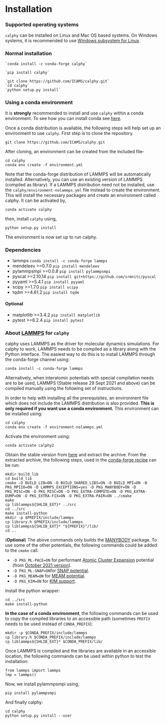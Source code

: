 
# Installation

### Supported operating systems

`calphy` can be installed on Linux and Mac OS based systems. On Windows systems, it is recommended to use  [Windows subsystem for Linux](https://docs.microsoft.com/en-us/windows/wsl/install).

### Normal installation

```{tab} Conda
`conda install -c conda-forge calphy`
```

```{tab} pip
`pip install calphy`
```

```{tab} from repository
`git clone https://github.com/ICAMS/calphy.git`  
`cd calphy`  
`python setup.py install`
```

### Using a conda environment

It is **strongly** recommended to install and use `calphy` within a conda environment. To see how you can install conda see [here](https://docs.conda.io/projects/conda/en/latest/user-guide/install/).

Once a conda distribution is available, the following steps will help set up an environment to use `calphy`. First step is to clone the repository.

```
git clone https://github.com/ICAMS/calphy.git
```

After cloning, an environment can be created from the included file-

```
cd calphy
conda env create -f environment.yml
```

Note that the conda-forge distribution of LAMMPS will be automatically installed. Alternatively, you can use an existing version of LAMMPS (compiled as library). If a LAMMPS distribution need not be installed, use the  `calphy/environment-nolammps.yml` file instead to create the environment.
This will install the necessary packages and create an environment called calphy. It can be activated by,

```
conda activate calphy
```

then, install `calphy` using,

```
python setup.py install
```
The environment is now set up to run calphy.

### Dependencies

- lammps                            `conda install -c conda-forge lammps`
- mendeleev           >=0.7.0       `pip install mendeleev`
- pylammpsmpi         >=0.0.8       `pip install pylammpsmpi`
- pyscal              >=2.10.14     `pip install git+https://github.com/srmnitc/pyscal`
- pyyaml              >=5.4.1       `pip install pyyaml`
- scipy               >=1.7.0       `pip install scipy`
- tqdm                >=4.61.2      `pip install tqdm`

#### Optional

- matplotlib          >=3.4.2       `pip install matplotlib`
- pytest              >=6.2.4       `pip install pytest`

### About [LAMMPS](https://www.lammps.org/) for `calphy`

calphy uses LAMMPS as the driver for molecular dynamics simulations. For calphy to work, LAMMPS needs to be compiled as a library along with the Python interface. The easiest way to do this is to install LAMMPS through the conda-forge channel using:

```
conda install -c conda-forge lammps
```

Alternatively, when interatomic potentials with special compilation needs are to be used, LAMMPS (Stable release 29 Sept 2021 and above) can be compiled manually using the following set of instructions.

In order to help with installing all the prerequisites, an environment file which does not include the LAMMPS distribution is also provided. **This is only required if you want use a conda environment.** This environment can be installed using:

```
cd calphy
conda env create -f environment-nolammps.yml
```

Activate the environment using:

```
conda activate calphy2
```

Obtain the stable version from [here](https://github.com/lammps/lammps/archive/refs/tags/stable_29Sep2021.tar.gz) and extract the archive. From the extracted archive, the following steps, used in the [conda-forge recipe](https://github.com/conda-forge/lammps-feedstock/blob/master/recipe/build.sh) can be run:

```
mkdir build_lib
cd build_lib
cmake -D BUILD_LIB=ON -D BUILD_SHARED_LIBS=ON -D BUILD_MPI=ON -D PKG_MPIIO=ON -D LAMMPS_EXCEPTIONS=yes -D PKG_MANYBODY=ON -D PKG_MISC=ON -D PKG_MISC=ON -D PKG_EXTRA-COMPUTE=ON -D PKG_EXTRA-DUMP=ON -D PKG_EXTRA-FIX=ON -D PKG_EXTRA-PAIR=ON ../cmake
make
cp liblammps${SHLIB_EXT}* ../src 
cd ../src
make install-python 
mkdir -p $PREFIX/include/lammps
cp library.h $PREFIX/include/lammps
cp liblammps${SHLIB_EXT}* "${PREFIX}"/lib/
cd ..
```

(**Optional**) The above commands only builds the [MANYBODY](https://docs.lammps.org/Packages_details.html#pkg-manybody) package. To use some of the other potentials, the following commands could be added to the `cmake` call.

- `-D PKG_ML-PACE=ON` for performant [Atomic Cluster Expansion](https://docs.lammps.org/Packages_details.html#pkg-ml-pace) potential (from [October 2021 version](https://github.com/lammps/lammps/releases/tag/patch_27Oct2021)).
- `-D PKG_ML-SNAP=ON`for [SNAP potential](https://docs.lammps.org/Packages_details.html#pkg-ml-snap).
- `-D PKG_MEAM=ON` for [MEAM potential](https://docs.lammps.org/Packages_details.html#meam-package).
- `-D PKG_KIM=ON` for [KIM support](https://docs.lammps.org/Packages_details.html#pkg-kim).

Install the python wrapper:

```
cd ../src
make install-python
```

**In the case of a conda environment**, the following commands can be used to copy the compiled libraries to an accessible path (sometimes `PREFIX` needs to be used instead of `CONDA_PREFIX`):

```
mkdir -p $CONDA_PREFIX/include/lammps
cp library.h $CONDA_PREFIX/include/lammps
cp liblammps${SHLIB_EXT}* $CONDA_PREFIX/lib/
```

Once LAMMPS is compiled and the libraries are available in an accessible location, the following commands can be used within python to test the installation:

```
from lammps import lammps
lmp = lammps()
```

Now, we install pylammpsmpi using,

```
pip install pylammpsmpi
```

And finally calphy:

```
cd calphy
python setup.py install --user
```









